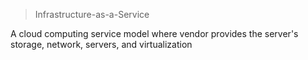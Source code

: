 > Infrastructure-as-a-Service

A cloud computing service model where vendor provides the server's storage, network, servers, and virtualization 